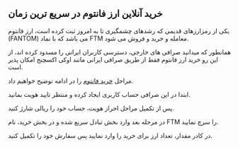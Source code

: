 

## خرید آنلاین ارز فانتوم در سریع ترین زمان

یکی از رمزارزهای قدیمی که رشدهای چشمگیری تا به امروز ثبت کرده است، ارز فانتوم (FANTOM) می باشد که با نماد FTM معامله و خرید و فروش می شود.

همانطور که میدانید صرافی های خارجی، دسترسی کاربران ایرانی را مسدود کرده اند، از این رو خرید ارز فانتوم فقط از طریق صرافی ایرانی مانند اوکی اکسچنج امکان پذیر است.

مراحل [خرید فانتوم](https://ok-ex.io/buy-and-sell/FTM/) را در ادامه توضیح خواهیم داد.

ابتدا در این صرافی حساب کاربری ایجاد کرده و منتظر تایید هویت بمانید.

پس از تکمیل مراحل احراز هویت، حساب خود را ریالی شارژ کنید.

در مرحله بعد وارد بخش تبادل سریع شده و در بخش خرید، نام FTM را سرچ نمایید.

در کادر مقدار، تعداد ارز برای خرید را وارد نمایید پس سفارش خود را تکمیل کنید.
